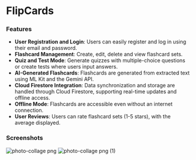 # FlipCards

### Features
- **User Registration and Login**: Users can easily register and log in using their email and password.
- **Flashcard Management**: Create, edit, delete and view flashcard sets.
- **Quiz and Test Mode**: Generate quizzes with multiple-choice questions or create tests where users input answers.
- **AI-Generated Flashcards**: Flashcards are generated from extracted text using ML Kit and the Gemini API.
- **Cloud Firestore Integration**: Data synchronization and storage are handled through Cloud Firestore, supporting real-time updates and offline access.
- **Offline Mode**: Flashcards are accessible even without an internet connection.
- **User Reviews**: Users can rate flashcard sets (1-5 stars), with the average displayed.

### Screenshots
![photo-collage png](https://github.com/user-attachments/assets/d2c913ae-331e-4fb5-b9a4-5eddbcec9de0)
![photo-collage png (1)](https://github.com/user-attachments/assets/9b1d8ebc-d082-4dda-975a-eac44d299c07)

